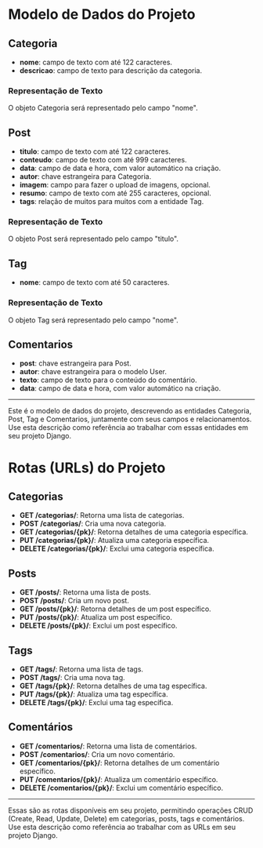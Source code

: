 # Modelo de Dados do Projeto

## Categoria

- **nome**: campo de texto com até 122 caracteres.
- **descricao**: campo de texto para descrição da categoria.

### Representação de Texto

O objeto Categoria será representado pelo campo "nome".

## Post

- **titulo**: campo de texto com até 122 caracteres.
- **conteudo**: campo de texto com até 999 caracteres.
- **data**: campo de data e hora, com valor automático na criação.
- **autor**: chave estrangeira para Categoria.
- **imagem**: campo para fazer o upload de imagens, opcional.
- **resumo**: campo de texto com até 255 caracteres, opcional.
- **tags**: relação de muitos para muitos com a entidade Tag.

### Representação de Texto

O objeto Post será representado pelo campo "titulo".

## Tag

- **nome**: campo de texto com até 50 caracteres.

### Representação de Texto

O objeto Tag será representado pelo campo "nome".

## Comentarios

- **post**: chave estrangeira para Post.
- **autor**: chave estrangeira para o modelo User.
- **texto**: campo de texto para o conteúdo do comentário.
- **data**: campo de data e hora, com valor automático na criação.

---

Este é o modelo de dados do projeto, descrevendo as entidades Categoria, Post, Tag e Comentarios, juntamente com seus campos e relacionamentos. Use esta descrição como referência ao trabalhar com essas entidades em seu projeto Django.


# Rotas (URLs) do Projeto

## Categorias

- **GET /categorias/**: Retorna uma lista de categorias.
- **POST /categorias/**: Cria uma nova categoria.
- **GET /categorias/{pk}/**: Retorna detalhes de uma categoria específica.
- **PUT /categorias/{pk}/**: Atualiza uma categoria específica.
- **DELETE /categorias/{pk}/**: Exclui uma categoria específica.

## Posts

- **GET /posts/**: Retorna uma lista de posts.
- **POST /posts/**: Cria um novo post.
- **GET /posts/{pk}/**: Retorna detalhes de um post específico.
- **PUT /posts/{pk}/**: Atualiza um post específico.
- **DELETE /posts/{pk}/**: Exclui um post específico.

## Tags

- **GET /tags/**: Retorna uma lista de tags.
- **POST /tags/**: Cria uma nova tag.
- **GET /tags/{pk}/**: Retorna detalhes de uma tag específica.
- **PUT /tags/{pk}/**: Atualiza uma tag específica.
- **DELETE /tags/{pk}/**: Exclui uma tag específica.

## Comentários

- **GET /comentarios/**: Retorna uma lista de comentários.
- **POST /comentarios/**: Cria um novo comentário.
- **GET /comentarios/{pk}/**: Retorna detalhes de um comentário específico.
- **PUT /comentarios/{pk}/**: Atualiza um comentário específico.
- **DELETE /comentarios/{pk}/**: Exclui um comentário específico.

---

Essas são as rotas disponíveis em seu projeto, permitindo operações CRUD (Create, Read, Update, Delete) em categorias, posts, tags e comentários. Use esta descrição como referência ao trabalhar com as URLs em seu projeto Django.
